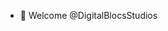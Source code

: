 - 👋 Welcome @DigitalBlocsStudios


<!---
DigitalBlocsStudios/DigitalBlocsStudios is a ✨ special ✨ repository because its `README.md` (this file) appears on your GitHub profile.
You can click the Preview link to take a look at your changes.
--->
